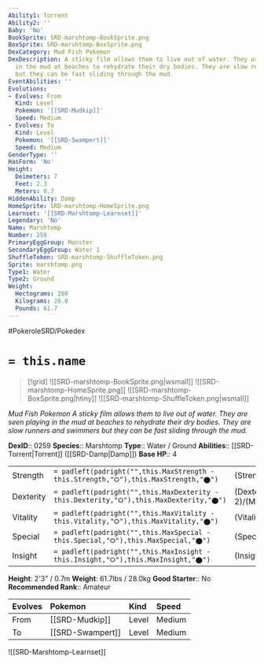 ```yaml
---
Ability1: Torrent
Ability2: ''
Baby: 'No'
BookSprite: SRD-marshtomp-BookSprite.png
BoxSprite: SRD-marshtomp-BoxSprite.png
DexCategory: Mud Fish Pokemon
DexDescription: A sticky film allows them to live out of water. They are seen playing
  in the mud at beaches to rehydrate their dry bodies. They are slow runners and swimmers
  but they can be fast sliding through the mud.
EventAbilities: ''
Evolutions:
- Evolves: From
  Kind: Level
  Pokemon: '[[SRD-Mudkip]]'
  Speed: Medium
- Evolves: To
  Kind: Level
  Pokemon: '[[SRD-Swampert]]'
  Speed: Medium
GenderType: ''
HasForm: 'No'
Height:
  Deimeters: 7
  Feet: 2.3
  Meters: 0.7
HiddenAbility: Damp
HomeSprite: SRD-marshtomp-HomeSprite.png
Learnset: '[[SRD-Marshtomp-Learnset]]'
Legendary: 'No'
Name: Marshtomp
Number: 259
PrimaryEggGroup: Monster
SecondaryEggGroup: Water 1
ShuffleToken: SRD-marshtomp-ShuffleToken.png
Sprite: marshtomp.png
Type1: Water
Type2: Ground
Weight:
  Hectograms: 280
  Kilograms: 28.0
  Pounds: 61.7
---
```


#PokeroleSRD/Pokedex

# `= this.name`

> [!grid]
> ![[SRD-marshtomp-BookSprite.png|wsmall]]
> ![[SRD-marshtomp-HomeSprite.png]]
> ![[SRD-marshtomp-BoxSprite.png|htiny]]
> ![[SRD-marshtomp-ShuffleToken.png|wsmall]]


*Mud Fish Pokemon*
*A sticky film allows them to live out of water. They are seen playing in the mud at beaches to rehydrate their dry bodies. They are slow runners and swimmers but they can be fast sliding through the mud.*

**DexID**:: 0259
**Species**:: Marshtomp
**Type**:: Water / Ground
**Abilities**:: [[SRD-Torrent|Torrent]] ([[SRD-Damp|Damp]])
**Base HP**:: 4

|           |                                                                                        |                                          |
| --------- | -------------------------------------------------------------------------------------- | ---------------------------------------- |
| Strength  | `= padleft(padright("",this.MaxStrength - this.Strength,"⭘"),this.MaxStrength,"⬤")`    | (Strength::2)/(MaxStrength::5)   |
| Dexterity | `= padleft(padright("",this.MaxDexterity - this.Dexterity,"⭘"),this.MaxDexterity,"⬤")` | (Dexterity:: 2)/(MaxDexterity::4) |
| Vitality  | `= padleft(padright("",this.MaxVitality - this.Vitality,"⭘"),this.MaxVitality,"⬤")`    | (Vitality::2)/(MaxVitality::5)   |
| Special   | `= padleft(padright("",this.MaxSpecial - this.Special,"⭘"),this.MaxSpecial,"⬤")`       | (Special::2)/(MaxSpecial::4)     |
| Insight   | `= padleft(padright("",this.MaxInsight - this.Insight,"⭘"),this.MaxInsight,"⬤")`       | (Insight::2)/(MaxInsight::5)     |

**Height**: 2'3" / 0.7m
**Weight**: 61.7lbs / 28.0kg
**Good Starter**:: No
**Recommended Rank**:: Amateur

| Evolves   | Pokemon          | Kind   | Speed   |
|:----------|:-----------------|:-------|:--------|
| From      | [[SRD-Mudkip]]   | Level  | Medium  |
| To        | [[SRD-Swampert]] | Level  | Medium  |

![[SRD-Marshtomp-Learnset]]